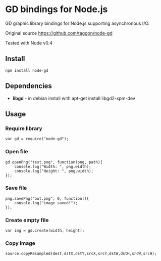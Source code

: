 GD bindings for Node.js
==================================

GD graphic library bindings for Node.js supporting asynchronous I/O.

Original source https://github.com/taggon/node-gd

Tested with Node v0.4

## Install

    npm install node-gd

## Dependencies

  * **libgd** - in debian install with
        apt-get install libgd2-xpm-dev

## Usage

### Require library

    var gd = require("node-gd");

### Open file

    gd.openPng("test.png", function(png, path){
        console.log("Width: ", png.width);
        console.log("Height: ", png.width);
    });
    
### Save file

    png.savePng("out.png", 0, function(){
        console.log("image saved!");
    });
    
### Create empty file

    var img = gd.create(width, height);
    
### Copy image

    source.copyResampled(dest,dstX,dstY,srcX,srcY,dstW,dstH,srcW,srcH);